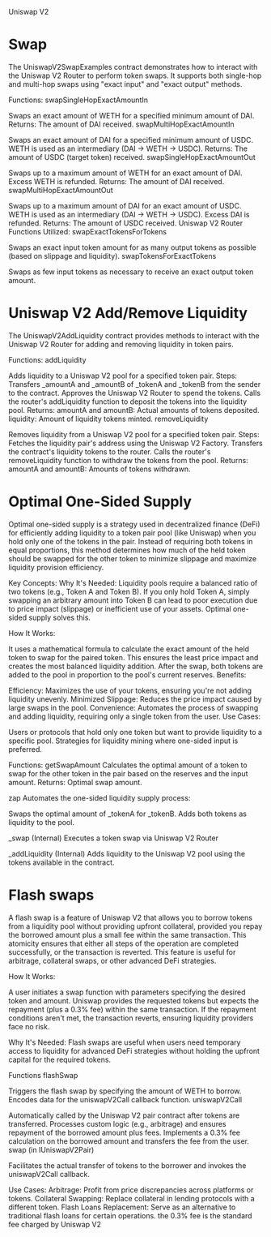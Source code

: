 Uniswap V2

# Swap
The UniswapV2SwapExamples contract demonstrates how to interact with the Uniswap V2 Router to perform token swaps. It supports both single-hop and multi-hop swaps using "exact input" and "exact output" methods.

Functions:
swapSingleHopExactAmountIn

Swaps an exact amount of WETH for a specified minimum amount of DAI.
Returns: The amount of DAI received.
swapMultiHopExactAmountIn

Swaps an exact amount of DAI for a specified minimum amount of USDC.
WETH is used as an intermediary (DAI → WETH → USDC).
Returns: The amount of USDC (target token) received.
swapSingleHopExactAmountOut

Swaps up to a maximum amount of WETH for an exact amount of DAI.
Excess WETH is refunded.
Returns: The amount of DAI received.
swapMultiHopExactAmountOut

Swaps up to a maximum amount of DAI for an exact amount of USDC.
WETH is used as an intermediary (DAI → WETH → USDC). Excess DAI is refunded.
Returns: The amount of USDC received.
Uniswap V2 Router Functions Utilized:
swapExactTokensForTokens

Swaps an exact input token amount for as many output tokens as possible (based on slippage and liquidity).
swapTokensForExactTokens

Swaps as few input tokens as necessary to receive an exact output token amount.


# Uniswap V2 Add/Remove Liquidity

The UniswapV2AddLiquidity contract provides methods to interact with the Uniswap V2 Router for adding and removing liquidity in token pairs.

Functions:
addLiquidity

Adds liquidity to a Uniswap V2 pool for a specified token pair.
Steps:
Transfers _amountA and _amountB of _tokenA and _tokenB from the sender to the contract.
Approves the Uniswap V2 Router to spend the tokens.
Calls the router's addLiquidity function to deposit the tokens into the liquidity pool.
Returns:
amountA and amountB: Actual amounts of tokens deposited.
liquidity: Amount of liquidity tokens minted.
removeLiquidity

Removes liquidity from a Uniswap V2 pool for a specified token pair.
Steps:
Fetches the liquidity pair's address using the Uniswap V2 Factory.
Transfers the contract's liquidity tokens to the router.
Calls the router's removeLiquidity function to withdraw the tokens from the pool.
Returns:
amountA and amountB: Amounts of tokens withdrawn.

# Optimal One-Sided Supply
Optimal one-sided supply is a strategy used in decentralized finance (DeFi) for efficiently adding liquidity to a token pair pool (like Uniswap) when you hold only one of the tokens in the pair. Instead of requiring both tokens in equal proportions, this method determines how much of the held token should be swapped for the other token to minimize slippage and maximize liquidity provision efficiency.

Key Concepts:
Why It's Needed:
Liquidity pools require a balanced ratio of two tokens (e.g., Token A and Token B). If you only hold Token A, simply swapping an arbitrary amount into Token B can lead to poor execution due to price impact (slippage) or inefficient use of your assets. Optimal one-sided supply solves this.

How It Works:

It uses a mathematical formula to calculate the exact amount of the held token to swap for the paired token. This ensures the least price impact and creates the most balanced liquidity addition.
After the swap, both tokens are added to the pool in proportion to the pool's current reserves.
Benefits:

Efficiency: Maximizes the use of your tokens, ensuring you're not adding liquidity unevenly.
Minimized Slippage: Reduces the price impact caused by large swaps in the pool.
Convenience: Automates the process of swapping and adding liquidity, requiring only a single token from the user.
Use Cases:

Users or protocols that hold only one token but want to provide liquidity to a specific pool.
Strategies for liquidity mining where one-sided input is preferred.

Functions:
getSwapAmount
Calculates the optimal amount of a token to swap for the other token in the pair based on the reserves and the input amount.
Returns: Optimal swap amount.

zap
Automates the one-sided liquidity supply process:

Swaps the optimal amount of _tokenA for _tokenB.
Adds both tokens as liquidity to the pool.

_swap (Internal)
Executes a token swap via Uniswap V2 Router

_addLiquidity (Internal)
Adds liquidity to the Uniswap V2 pool using the tokens available in the contract.

# Flash swaps
A flash swap is a feature of Uniswap V2 that allows you to borrow tokens from a liquidity pool without providing upfront collateral, provided you repay the borrowed amount plus a small fee within the same transaction. This atomicity ensures that either all steps of the operation are completed successfully, or the transaction is reverted.
This feature is useful for arbitrage, collateral swaps, or other advanced DeFi strategies.

How It Works:

A user initiates a swap function with parameters specifying the desired token and amount.
Uniswap provides the requested tokens but expects the repayment (plus a 0.3% fee) within the same transaction.
If the repayment conditions aren't met, the transaction reverts, ensuring liquidity providers face no risk.

Why It's Needed:
Flash swaps are useful when users need temporary access to liquidity for advanced DeFi strategies without holding the upfront capital for the required tokens.

Functions
flashSwap

Triggers the flash swap by specifying the amount of WETH to borrow.
Encodes data for the uniswapV2Call callback function.
uniswapV2Call

Automatically called by the Uniswap V2 pair contract after tokens are transferred.
Processes custom logic (e.g., arbitrage) and ensures repayment of the borrowed amount plus fees.
Implements a 0.3% fee calculation on the borrowed amount and transfers the fee from the user.
swap (in IUniswapV2Pair)

Facilitates the actual transfer of tokens to the borrower and invokes the uniswapV2Call callback.

Use Cases:
Arbitrage: Profit from price discrepancies across platforms or tokens.
Collateral Swapping: Replace collateral in lending protocols with a different token.
Flash Loans Replacement: Serve as an alternative to traditional flash loans for certain operations.
the 0.3% fee is the standard fee charged by Uniswap V2
